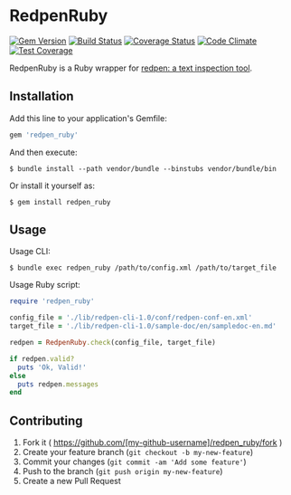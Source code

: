 # RedpenRuby

[![Gem Version](https://badge.fury.io/rb/redpen_ruby.svg)](http://badge.fury.io/rb/redpen_ruby)
[![Build Status](https://travis-ci.org/akinomurasame/redpen_ruby.svg?branch=travis-ci)](https://travis-ci.org/akinomurasame/redpen_ruby)
[![Coverage Status](https://coveralls.io/repos/akinomurasame/redpen_ruby/badge.png?branch=coveralls)](https://coveralls.io/r/akinomurasame/redpen_ruby?branch=coveralls)
[![Code Climate](https://codeclimate.com/github/akinomurasame/redpen_ruby/badges/gpa.svg)](https://codeclimate.com/github/akinomurasame/redpen_ruby)
[![Test Coverage](https://codeclimate.com/github/akinomurasame/redpen_ruby/badges/coverage.svg)](https://codeclimate.com/github/akinomurasame/redpen_ruby)

RedpenRuby is a Ruby wrapper for [redpen: a text inspection tool](https://github.com/recruit-tech/redpen).

## Installation

Add this line to your application's Gemfile:

```ruby
gem 'redpen_ruby'
```

And then execute:

    $ bundle install --path vendor/bundle --binstubs vendor/bundle/bin

Or install it yourself as:

    $ gem install redpen_ruby

## Usage

Usage CLI:

    $ bundle exec redpen_ruby /path/to/config.xml /path/to/target_file

Usage Ruby script:

```ruby
require 'redpen_ruby'

config_file = './lib/redpen-cli-1.0/conf/redpen-conf-en.xml'
target_file = './lib/redpen-cli-1.0/sample-doc/en/sampledoc-en.md'

redpen = RedpenRuby.check(config_file, target_file)

if redpen.valid?
  puts 'Ok, Valid!'
else
  puts redpen.messages
end
```

## Contributing

1. Fork it ( https://github.com/[my-github-username]/redpen_ruby/fork )
2. Create your feature branch (`git checkout -b my-new-feature`)
3. Commit your changes (`git commit -am 'Add some feature'`)
4. Push to the branch (`git push origin my-new-feature`)
5. Create a new Pull Request
